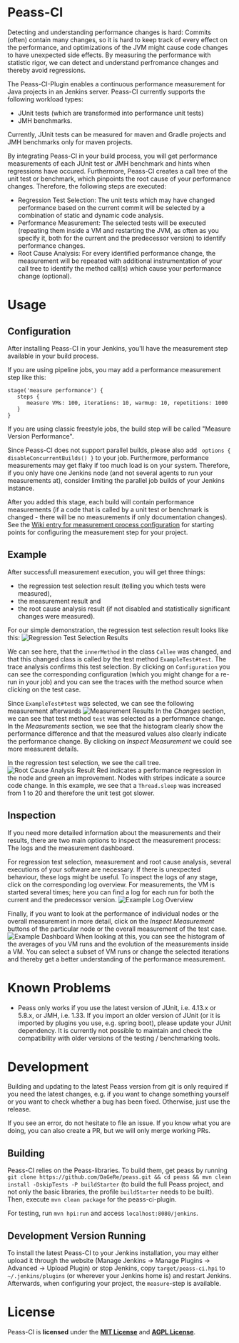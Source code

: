 Peass-CI
===================

Detecting and understanding performance changes is hard: Commits (often) contain many changes, so it is hard to keep track of every effect on the performance, and optimizations of the JVM might cause code changes to have unexpected side effects. By measuring the performance with statistic rigor, we can detect and understand perfromance changes and thereby avoid regressions.

The Peass-CI-Plugin enables a continuous performance measurement for Java projects in an Jenkins server. Peass-CI currently supports the following workload types:
- JUnit tests (which are transformed into performance unit tests)
- JMH benchmarks.

Currently, JUnit tests can be measured for maven and Gradle projects and JMH benchmarks only for maven projects.

By integrating Peass-CI in your build process, you will get performance measurements of each JUnit test or JMH benchmark and hints when regressions have occured. Furthermore, Peass-CI creates a call tree of the unit test or benchmark, which pinpoints the root cause of your performance changes. Therefore, the following steps are executed:
- Regression Test Selection: The unit tests which may have changed performance based on the current commit will be selected by a combination of static and dynamic code analysis.
- Performance Measurement: The selected tests will be executed (repeating them inside a VM and restarting the JVM, as often as you specify it, both for the current and the predecessor version) to identify performance changes.
- Root Cause Analysis: For every identified performance change, the measurement will be repeated with additional instrumentation of your call tree to identify the method call(s) which cause your performance change (optional).

# Usage

## Configuration
After installing Peass-CI in your Jenkins, you'll have the measurement step available in your build process. 

If you are using pipeline jobs, you may add a performance measurement step like this:

```
stage('measure performance') {
   steps {
      measure VMs: 100, iterations: 10, warmup: 10, repetitions: 1000
   }
}
```

If you are using classic freestyle jobs, the build step will be called "Measure Version Performance".

Since Peass-CI does not support parallel builds, please also add ` options { disableConcurrentBuilds() }` to your job. Furthermore, performance measurements may get flaky if too much load is on your system. Therefore, if you only have one Jenkins node (and not several agents to run your measurements at), consider limiting the parallel job builds of your Jenkins instance.

After you added this stage, each build will contain performance measurements (if a code that is called by a unit test or benchmark is changed - there will be no measurements if only documentation changes).  See the [Wiki entry for measurement process configuration](https://github.com/DaGeRe/peass/wiki/Configuration-of-Measurement-Processes) for starting points for configuring the measurement step for your project.

## Example

After successfull measurement execution, you will get three things:
- the regression test selection result (telling you which tests were measured),
- the measurement result and
- the root cause analysis result (if not disabled and statistically significant changes were measured).

For our simple demonstration, the regression test selection result looks like this:
![Regression Test Selection Results](graphs/demo-rts.png)

We can see here, that the `innerMethod` in the class `Callee` was changed, and that this changed class is called by the test method `ExampleTest#test`. The trace analysis confirms this test selection. By clicking on `Configuration` you can see the corresponding configuration (which you might change for a re-run in your job) and you can see the traces with the method source when clicking on the test case.

Since `ExampleTest#test` was selected, we can see the following measurement afterwards
![Measurement Results](graphs/demo-measurement.png)
In the *Changes* section, we can see that test method `test` was selected as a performance change. In the *Measurements* section, we see that the histogram clearly show the performance difference and that the measured values also clearly indicate the performance change. By clicking on *Inspect Measurement* we could see more measurent details.

In the regression test selection, we see the call tree.
![Root Cause Analysis Result](graphs/demo-rca.png)
Red indicates a performance regression in the node and green an improvement. Nodes with stripes indicate a source code change. In this example, we see that a `Thread.sleep` was increased from 1 to 20 and therefore the unit test got slower.

## Inspection

If you need more detailed information about the measurements and their results, there are two main options to inspect the measurement process: The logs and the measurement dashboard. 

For regression test selection, measurement and root cause analysis, several executions of your software are necessary. If there is unexpected behaviour, these logs might be useful. To inspect the logs of any stage, click on the corresponding log overview. For measurements, the VM is started several times; here you can find a log for each run for both the current and the predecessor version.
![Example Log Overview](graphs/demo-logs.png)

Finally, if you want to look at the performance of individual nodes or the overall measurement in more detail, click on the *Inspect Measurement* buttons of the particular node or the overall measurement of the test case. 
![Example Dashboard](graphs/demo-dashboard.png)
When looking at this, you can see the histogram of the averages of you VM runs and the evolution of the measurements inside a VM. You can select a subset of VM runs or change the selected iterations and thereby get a better understanding of the performance measurement.


# Known Problems
- Peass only works if you use the latest version of JUnit, i.e. 4.13.x or 5.8.x, or JMH, i.e. 1.33. If you import an older version of JUnit (or it is imported by plugins you use, e.g. spring boot), please update your JUnit dependency. It is currently not possible to maintain and check the compatibility with older versions of the testing / benchmarking tools. 

# Development

Building and updating to the latest Peass version from git is only required if you need the latest changes, e.g. if you want to change something yourself or you want to check whether a bug has been fixed. Otherwise, just use the release.

If you see an error, do not hesitate to file an issue. If you know what you are doing, you can also create a PR, but we will only merge working PRs.

## Building

Peass-CI relies on the Peass-libraries. To build them, get peass by running `git clone https://github.com/DaGeRe/peass.git && cd peass && mvn clean install -DskipTests -P buildStarter` (to build the full Peass project, and not only the basic libraries, the profile `buildStarter` needs to be built). Then, execute `mvn clean package` for the peass-ci-plugin.

For testing, run `mvn hpi:run` and access `localhost:8080/jenkins`. 

## Development Version Running

To install the latest Peass-CI to your Jenkins installation, you may either upload it through the website (Manage Jenkins -> Manage Plugins -> Advanced -> Upload Plugin) or stop Jenkins, copy `target/peass-ci.hpi` to `~/.jenkins/plugins` (or wherever your Jenkins home is) and restart Jenkins. Afterwards, when configuring your project, the `measure`-step is available. 

# License

Peass-CI is **licensed** under the **[MIT License]** and **[AGPL License]**.

[MIT License]: https://github.com/DaGeRe/peass-ci/blob/main/LICSENSE.MIT
[AGPL License]: https://github.com/DaGeRe/peass-ci/blob/main/LICENSE.AGPL
